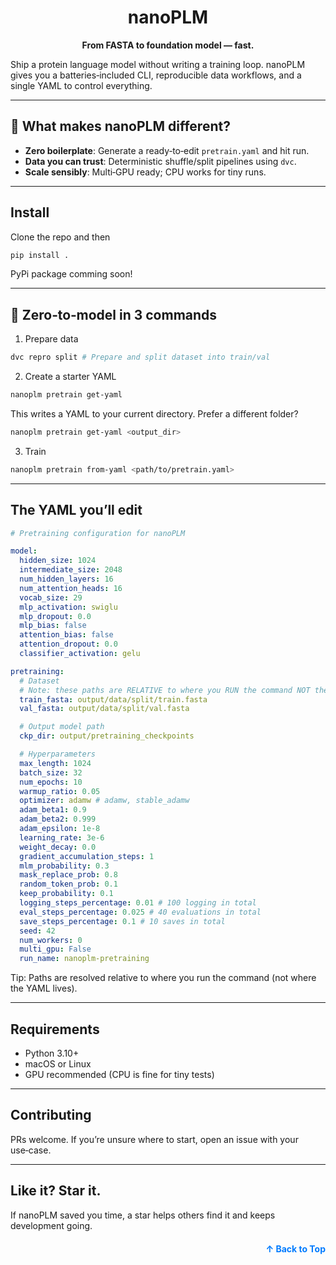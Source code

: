 <div align="center">

# nanoPLM

**From FASTA to foundation model — fast.**

</div>

<p>Ship a protein language model without writing a training loop. nanoPLM gives you a batteries‑included CLI, reproducible data workflows, and a single YAML to control everything.</p>

---

## 🧬 What makes nanoPLM different?

- **Zero boilerplate**: Generate a ready‑to‑edit `pretrain.yaml` and hit run.
- **Data you can trust**: Deterministic shuffle/split pipelines using `dvc`.
- **Scale sensibly**: Multi‑GPU ready; CPU works for tiny runs.

---

## Install

Clone the repo and then

```bash
pip install .
```
PyPi package comming soon!

---

## 🤖 Zero‑to‑model in 3 commands

1) Prepare data

```bash
dvc repro split # Prepare and split dataset into train/val
```

2) Create a starter YAML

```bash
nanoplm pretrain get-yaml
```

This writes a YAML to your current directory. Prefer a different folder?

```bash
nanoplm pretrain get-yaml <output_dir>
```

3) Train

```bash
nanoplm pretrain from-yaml <path/to/pretrain.yaml>
```

---

## The YAML you’ll edit

```yaml
# Pretraining configuration for nanoPLM

model:
  hidden_size: 1024
  intermediate_size: 2048
  num_hidden_layers: 16
  num_attention_heads: 16
  vocab_size: 29
  mlp_activation: swiglu
  mlp_dropout: 0.0
  mlp_bias: false
  attention_bias: false
  attention_dropout: 0.0
  classifier_activation: gelu

pretraining:
  # Dataset
  # Note: these paths are RELATIVE to where you RUN the command NOT the YAML file.
  train_fasta: output/data/split/train.fasta
  val_fasta: output/data/split/val.fasta

  # Output model path
  ckp_dir: output/pretraining_checkpoints

  # Hyperparameters
  max_length: 1024
  batch_size: 32
  num_epochs: 10
  warmup_ratio: 0.05
  optimizer: adamw # adamw, stable_adamw
  adam_beta1: 0.9
  adam_beta2: 0.999
  adam_epsilon: 1e-8
  learning_rate: 3e-6
  weight_decay: 0.0
  gradient_accumulation_steps: 1
  mlm_probability: 0.3
  mask_replace_prob: 0.8
  random_token_prob: 0.1
  keep_probability: 0.1
  logging_steps_percentage: 0.01 # 100 logging in total 
  eval_steps_percentage: 0.025 # 40 evaluations in total 
  save_steps_percentage: 0.1 # 10 saves in total 
  seed: 42
  num_workers: 0
  multi_gpu: False
  run_name: nanoplm-pretraining
```

Tip: Paths are resolved relative to where you run the command (not where the YAML lives).

---

## Requirements

- Python 3.10+
- macOS or Linux
- GPU recommended (CPU is fine for tiny tests)

---

## Contributing

PRs welcome. If you’re unsure where to start, open an issue with your use‑case.

---

## Like it? Star it.

If nanoPLM saved you time, a star helps others find it and keeps development going.

<p align="right" style="font-size: 14px; color: #555; margin-top: 20px;">
    <a href="#readme-top" style="text-decoration: none; color: #007bff; font-weight: bold;">
        ↑ Back to Top
    </a>
</p>